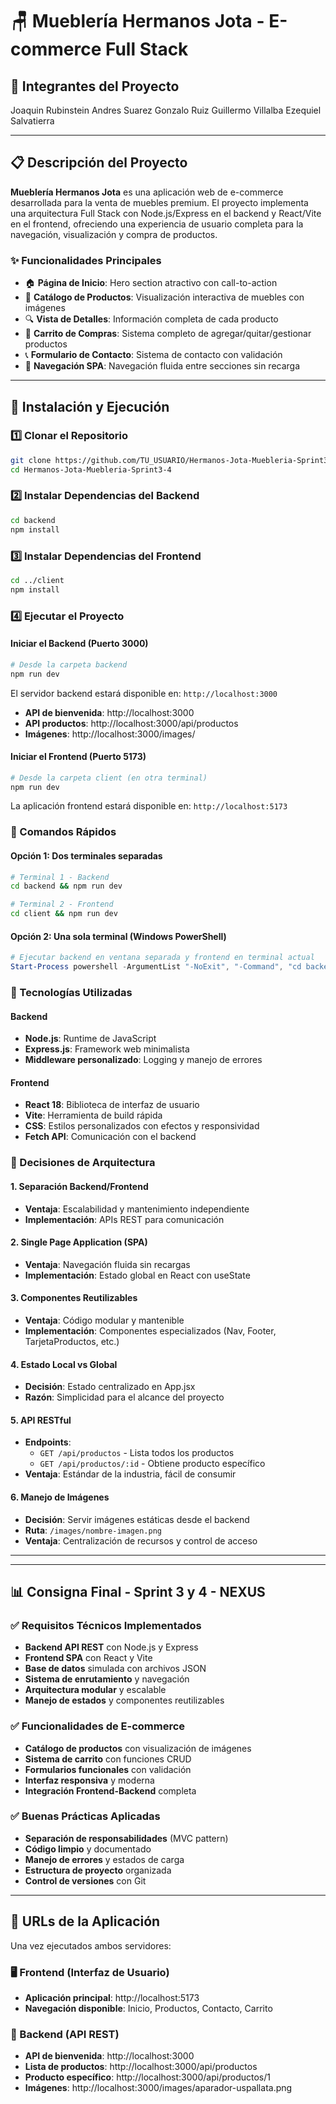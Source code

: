 # 🪑 Mueblería Hermanos Jota - E-commerce Full Stack

## 👥 Integrantes del Proyecto

Joaquin Rubinstein
Andres Suarez
Gonzalo Ruiz
Guillermo Villalba
Ezequiel Salvatierra

---

## 📋 Descripción del Proyecto

**Mueblería Hermanos Jota** es una aplicación web de e-commerce desarrollada para la venta de muebles premium. El proyecto implementa una arquitectura Full Stack con Node.js/Express en el backend y React/Vite en el frontend, ofreciendo una experiencia de usuario completa para la navegación, visualización y compra de productos.

### ✨ Funcionalidades Principales

- 🏠 **Página de Inicio**: Hero section atractivo con call-to-action
- 📱 **Catálogo de Productos**: Visualización interactiva de muebles con imágenes
- 🔍 **Vista de Detalles**: Información completa de cada producto
- 🛒 **Carrito de Compras**: Sistema completo de agregar/quitar/gestionar productos
- 📞 **Formulario de Contacto**: Sistema de contacto con validación
- 🧭 **Navegación SPA**: Navegación fluida entre secciones sin recarga

---

## 🚀 Instalación y Ejecución

### 1️⃣ Clonar el Repositorio

```bash
git clone https://github.com/TU_USUARIO/Hermanos-Jota-Muebleria-Sprint3-4.git
cd Hermanos-Jota-Muebleria-Sprint3-4
```

### 2️⃣ Instalar Dependencias del Backend

```bash
cd backend
npm install
```

### 3️⃣ Instalar Dependencias del Frontend

```bash
cd ../client
npm install
```

### 4️⃣ Ejecutar el Proyecto

#### Iniciar el Backend (Puerto 3000)

```bash
# Desde la carpeta backend
npm run dev
```

El servidor backend estará disponible en: `http://localhost:3000`

- **API de bienvenida**: http://localhost:3000
- **API productos**: http://localhost:3000/api/productos
- **Imágenes**: http://localhost:3000/images/

#### Iniciar el Frontend (Puerto 5173)

```bash
# Desde la carpeta client (en otra terminal)
npm run dev
```

La aplicación frontend estará disponible en: `http://localhost:5173`

### 📌 Comandos Rápidos

#### Opción 1: Dos terminales separadas

```bash
# Terminal 1 - Backend
cd backend && npm run dev

# Terminal 2 - Frontend
cd client && npm run dev
```

#### Opción 2: Una sola terminal (Windows PowerShell)

```powershell
# Ejecutar backend en ventana separada y frontend en terminal actual
Start-Process powershell -ArgumentList "-NoExit", "-Command", "cd backend; npm run dev" ; Start-Sleep -Seconds 3 ; cd client ; npm run dev
```

### 🔧 Tecnologías Utilizadas

#### Backend

- **Node.js**: Runtime de JavaScript
- **Express.js**: Framework web minimalista
- **Middleware personalizado**: Logging y manejo de errores

#### Frontend

- **React 18**: Biblioteca de interfaz de usuario
- **Vite**: Herramienta de build rápida
- **CSS**: Estilos personalizados con efectos y responsividad
- **Fetch API**: Comunicación con el backend

### 🎯 Decisiones de Arquitectura

#### **1. Separación Backend/Frontend**

- **Ventaja**: Escalabilidad y mantenimiento independiente
- **Implementación**: APIs REST para comunicación

#### **2. Single Page Application (SPA)**

- **Ventaja**: Navegación fluida sin recargas
- **Implementación**: Estado global en React con useState

#### **3. Componentes Reutilizables**

- **Ventaja**: Código modular y mantenible
- **Implementación**: Componentes especializados (Nav, Footer, TarjetaProductos, etc.)

#### **4. Estado Local vs Global**

- **Decisión**: Estado centralizado en App.jsx
- **Razón**: Simplicidad para el alcance del proyecto

#### **5. API RESTful**

- **Endpoints**:
  - `GET /api/productos` - Lista todos los productos
  - `GET /api/productos/:id` - Obtiene producto específico
- **Ventaja**: Estándar de la industria, fácil de consumir

#### **6. Manejo de Imágenes**

- **Decisión**: Servir imágenes estáticas desde el backend
- **Ruta**: `/images/nombre-imagen.png`
- **Ventaja**: Centralización de recursos y control de acceso

---

---

## 📊 Consigna Final - Sprint 3 y 4 - NEXUS

### ✅ Requisitos Técnicos Implementados

- **Backend API REST** con Node.js y Express
- **Frontend SPA** con React y Vite
- **Base de datos** simulada con archivos JSON
- **Sistema de enrutamiento** y navegación
- **Arquitectura modular** y escalable
- **Manejo de estados** y componentes reutilizables

### ✅ Funcionalidades de E-commerce

- **Catálogo de productos** con visualización de imágenes
- **Sistema de carrito** con funciones CRUD
- **Formularios funcionales** con validación
- **Interfaz responsiva** y moderna
- **Integración Frontend-Backend** completa

### ✅ Buenas Prácticas Aplicadas

- **Separación de responsabilidades** (MVC pattern)
- **Código limpio** y documentado
- **Manejo de errores** y estados de carga
- **Estructura de proyecto** organizada
- **Control de versiones** con Git

---

## 🚀 URLs de la Aplicación

Una vez ejecutados ambos servidores:

### 🖥️ Frontend (Interfaz de Usuario)

- **Aplicación principal**: http://localhost:5173
- **Navegación disponible**: Inicio, Productos, Contacto, Carrito

### 🔌 Backend (API REST)

- **API de bienvenida**: http://localhost:3000
- **Lista de productos**: http://localhost:3000/api/productos
- **Producto específico**: http://localhost:3000/api/productos/1
- **Imágenes**: http://localhost:3000/images/aparador-uspallata.png
